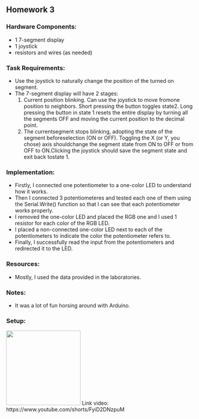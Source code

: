 ## Homework 3
### Hardware Components:
 - 1 7-segment display
 - 1 joystick
 - resistors and wires (as needed)

### Task Requirements:
 - Use the joystick to naturally change the position of the turned on segment.
 - The 7-segment display will have 2 stages:
     1. Current  position  blinking.   Can  use  the  joystick  to  move  fromone  position  to  neighbors.   Short  pressing  the  button  toggles  state2.  Long pressing the button in state 1 resets the entire display by turning all the segments OFF and moving the current position to the decimal point.
     2. The  currentsegment  stops  blinking,  adopting  the  state  of  the  segment  beforeselection (ON or OFF). Toggling the X (or Y, you chose) axis shouldchange  the  segment  state  from  ON  to  OFF  or  from  OFF  to  ON.Clicking the joystick should save the segment state and exit back tostate 1.

### Implementation:
 - Firstly, I connected one potentiometer to a one-color LED to understand how it works. 
 - Then I connected 3 potentiometeres and tested each one of them using the Serial.Write() function so that I can see that each potentiometer works properly.
 - I removed the one-color LED and placed the RGB one and I used 1 resistor for each color of the RGB LED. 
 - I placed a non-connected one-color LED next to each of the potentiometers to indicate the color the potentiometer refers to.
 - Finally, I successfully read the input from the potentiometers and redirected it to the LED.

### Resources:
 - Mostly, I used the data provided in the laboratories.

### Notes:
 - It was a lot of fun horsing around with Arduino.

### Setup:
<img src="https://user-images.githubusercontent.com/63961737/198081883-00c5223a-eb86-419a-b6d3-baaec2181342.jpeg" width="200">
Link video: https://www.youtube.com/shorts/FyiD2DNzpuM
